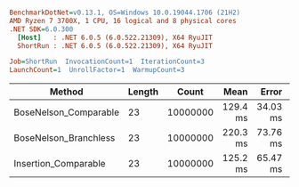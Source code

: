 ``` ini

BenchmarkDotNet=v0.13.1, OS=Windows 10.0.19044.1706 (21H2)
AMD Ryzen 7 3700X, 1 CPU, 16 logical and 8 physical cores
.NET SDK=6.0.300
  [Host]   : .NET 6.0.5 (6.0.522.21309), X64 RyuJIT
  ShortRun : .NET 6.0.5 (6.0.522.21309), X64 RyuJIT

Job=ShortRun  InvocationCount=1  IterationCount=3  
LaunchCount=1  UnrollFactor=1  WarmupCount=3  

```
|                Method | Length |    Count |     Mean |    Error |  StdDev |
|---------------------- |------- |--------- |---------:|---------:|--------:|
| BoseNelson_Comparable |     23 | 10000000 | 129.4 ms | 34.03 ms | 1.87 ms |
| BoseNelson_Branchless |     23 | 10000000 | 220.3 ms | 73.76 ms | 4.04 ms |
|  Insertion_Comparable |     23 | 10000000 | 125.2 ms | 65.47 ms | 3.59 ms |
